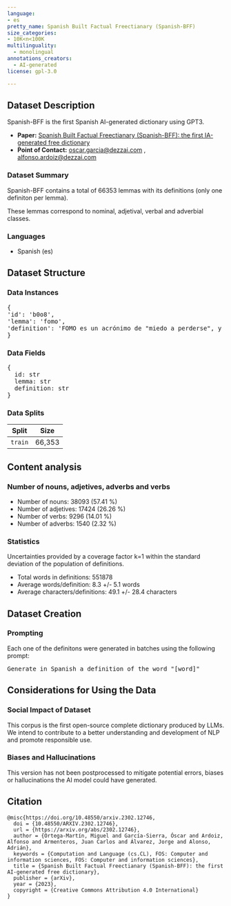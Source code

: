 ```yaml
---
language:
- es
pretty_name: Spanish Built Factual Freectianary (Spanish-BFF)
size_categories:
- 10K<n<100K
multilinguality:
  - monolingual
annotations_creators:
  - AI-generated
license: gpl-3.0

---
```

## Dataset Description

Spanish-BFF is the first Spanish AI-generated dictionary using GPT3.

- **Paper:** [Spanish Built Factual Freectianary (Spanish-BFF): the first IA-generated free dictionary](https://arxiv.org/abs/2302.12746)
- **Point of Contact:** oscar.garcia@dezzai.com , alfonso.ardoiz@dezzai.com


### Dataset Summary

Spanish-BFF contains a total of 66353 lemmas with its definitions (only one definiton per lemma).

These lemmas correspond to nominal, adjetival, verbal and adverbial classes.


### Languages

- Spanish (es)


## Dataset Structure

### Data Instances

<pre>
{
'id': 'b0o8', 
'lemma': 'fomo', 
'definition': 'FOMO es un acrónimo de "miedo a perderse", y se refiere a la ansiedad que uno puede sentir cuando ve que otros están disfrutando de algo que él o ella no está haciendo.', 
}
</pre>

### Data Fields

<pre>
{
  id: str
  lemma: str
  definition: str
}
</pre>

### Data Splits

| Split | Size |
| ------------- | ------------- |
| `train` | 66,353 |


## Content analysis

### Number of nouns, adjetives, adverbs and verbs

* Number of nouns: 38093 (57.41 %)
* Number of adjetives: 17424 (26.26 %)
* Number of verbs: 9296 (14.01 %)
* Number of adverbs: 1540 (2.32 %)


### Statistics

Uncertainties provided by a coverage factor k=1 within the standard deviation of the population of definitions.

* Total words in definitions: 551878
* Average words/definition: 8.3 +/- 5.1 words
* Average characters/definitions: 49.1 +/- 28.4 characters


## Dataset Creation

### Prompting

Each one of the definitons were generated in batches using the following prompt:
<pre>
Generate in Spanish a definition of the word "[word]"
</pre>

## Considerations for Using the Data

### Social Impact of Dataset

This corpus is the first open-source complete dictionary produced by LLMs. We intend to contribute to a better understanding and development of NLP and promote responsible use. 

### Biases and Hallucinations

This version has not been postprocessed to mitigate potential errors, biases or hallucinations the AI model could have generated.


## Citation 

```
@misc{https://doi.org/10.48550/arxiv.2302.12746,
  doi = {10.48550/ARXIV.2302.12746},
  url = {https://arxiv.org/abs/2302.12746},
  author = {Ortega-Martín, Miguel and García-Sierra, Óscar and Ardoiz, Alfonso and Armenteros, Juan Carlos and Álvarez, Jorge and Alonso, Adrián},
  keywords = {Computation and Language (cs.CL), FOS: Computer and information sciences, FOS: Computer and information sciences},
  title = {Spanish Built Factual Freectianary (Spanish-BFF): the first AI-generated free dictionary},
  publisher = {arXiv},
  year = {2023},
  copyright = {Creative Commons Attribution 4.0 International}
}
```